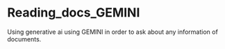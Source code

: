 # Reading_docs_GEMINI
Using generative ai using GEMINI in order to ask about any information of documents.
